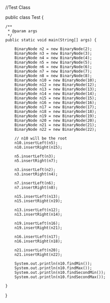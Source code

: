 
//Test Class

public class Test {

	/**
	 * @param args
	 */
	public static void main(String[] args) {

		BinaryNode n2 = new BinaryNode(2);
		BinaryNode n3 = new BinaryNode(3);
		BinaryNode n4 = new BinaryNode(4);
		BinaryNode n5 = new BinaryNode(5);
		BinaryNode n6 = new BinaryNode(6);
		BinaryNode n7 = new BinaryNode(7);
		BinaryNode n8 = new BinaryNode(8);
		BinaryNode n10 = new BinaryNode(10);
		BinaryNode n12 = new BinaryNode(12);
		BinaryNode n13 = new BinaryNode(13);
		BinaryNode n14 = new BinaryNode(14);
		BinaryNode n15 = new BinaryNode(15);
		BinaryNode n16 = new BinaryNode(16);
		BinaryNode n17 = new BinaryNode(17);
		BinaryNode n18 = new BinaryNode(18);
		BinaryNode n19 = new BinaryNode(19);
		BinaryNode n20 = new BinaryNode(20);
		BinaryNode n21 = new BinaryNode(21);
		BinaryNode n22 = new BinaryNode(22);
		
		// n10 will be the root
		n10.insertLeft(n5);
		n10.insertRight(n15);
		
		n5.insertLeft(n3);
		n5.insertRight(n7);
		
		n3.insertLeft(n2);
		n3.insertRight(n4);
		
		n7.insertLeft(n6);
		n7.insertRight(n8);
		
		n15.insertLeft(n13);
		n15.insertRight(n19);
		
		n13.insertLeft(n12);
		n13.insertRight(n14);
		
		n19.insertLeft(n16);
		n19.insertRight(n21);
		
		n16.insertLeft(n17);
		n16.insertRight(n18);
		
		n21.insertLeft(n20);
		n21.insertRight(n22);

		System.out.println(n10.findMin());
		System.out.println(n10.findMax());
		System.out.println(n10.findSecondMin());
		System.out.println(n10.findSecondMax());
		
	}

}

